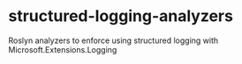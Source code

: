 # structured-logging-analyzers
Roslyn analyzers to enforce using structured logging with Microsoft.Extensions.Logging
